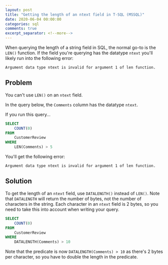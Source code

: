 ```yaml
---
layout: post
title: "Getting the length of an ntext field in T-SQL (MSSQL)"
date: 2020-06-04 00:00:00
categories: sql
comments: true
excerpt_separator: <!--more-->
---
```


When querying the length of a string field in SQL, the normal go-to is the `LEN()` function. If the field you're querying has the datatype `ntext` you'll likely run into the following error:

```
Argument data type ntext is invalid for argument 1 of len function.
```
<!--more-->
## Problem

You can't use `LEN()` on an `ntext` field.

In the query below, the `Comments` column has the datatype `ntext`.

If you run this query...

```sql
SELECT
    COUNT(0)
FROM
    CustomerReview
WHERE
    LEN(Comments) > 5
```

You'll get the following error:

```
Argument data type ntext is invalid for argument 1 of len function.
```

## Solution

To get the length of an `ntext` field, use `DATALENGTH()` instead of `LEN()`. Note that `DATALENGTH` will return the number of bytes, not the number of characters in the string. Each character in an `ntext` field is 2 bytes, so you need to take this into account when writing your query.

```sql
SELECT
    COUNT(0)
FROM
    CustomerReview
WHERE
    DATALENGTH(Comments) > 10
```

Note that the predicate is now `DATALENGTH(Comments) > 10` as there's 2 bytes per character, so you have to double the length in the predicate.
